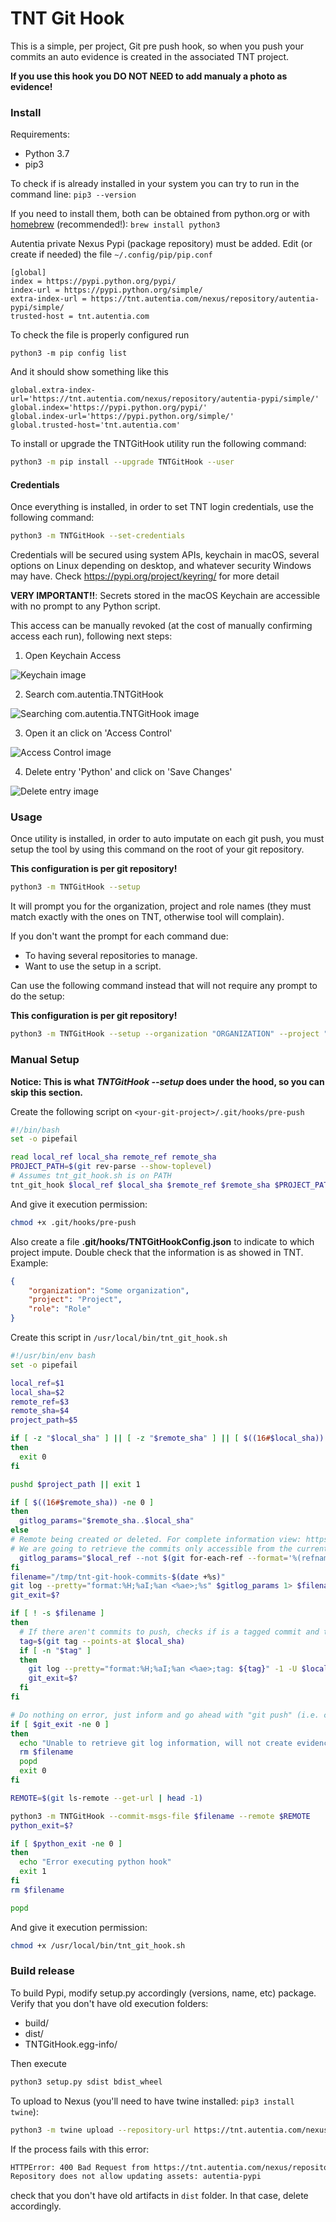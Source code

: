 # TNT Git Hook

This is a simple, per project, Git pre push hook, so when you push your commits an auto evidence is created in the associated TNT project.

**If you use this hook you DO NOT NEED to add manualy a photo as evidence!**


### Install

Requirements:
- Python 3.7
- pip3

To check if is already installed in your system you can try to run in the command line: `pip3 --version`

If you need to install them, both can be obtained from python.org or with [homebrew](https://brew.sh/) (recommended!): `brew install python3`

Autentia private Nexus Pypi (package repository) must be added. Edit (or create if needed) the file `~/.config/pip/pip.conf`

```
[global]
index = https://pypi.python.org/pypi/
index-url = https://pypi.python.org/simple/
extra-index-url = https://tnt.autentia.com/nexus/repository/autentia-pypi/simple/
trusted-host = tnt.autentia.com
```

To check the file is properly configured run 

`python3 -m pip config list`

And it should show something like this

```
global.extra-index-url='https://tnt.autentia.com/nexus/repository/autentia-pypi/simple/'
global.index='https://pypi.python.org/pypi/'
global.index-url='https://pypi.python.org/simple/'
global.trusted-host='tnt.autentia.com'
```

To install or upgrade the TNTGitHook utility run the following command:

```bash
python3 -m pip install --upgrade TNTGitHook --user
```


#### Credentials

Once everything is installed, in order to set TNT login credentials, use the following command:

```bash
python3 -m TNTGitHook --set-credentials
```

Credentials will be secured using system APIs, keychain in macOS, several options on Linux depending on desktop, and whatever security Windows may have. Check https://pypi.org/project/keyring/ for more detail

**VERY IMPORTANT!!**: Secrets stored in the macOS Keychain are accessible with no prompt to any Python script.

This access can be manually revoked (at the cost of manually confirming access each run), following next steps:
1. Open Keychain Access

![Keychain image](resources/keychain.png "Keychain image")

2. Search com.autentia.TNTGitHook

![Searching com.autentia.TNTGitHook image](resources/search.png "Searching com.autentia.TNTGitHook image")

3. Open it an click on 'Access Control'

![Access Control image](resources/access-control.png "Access control image")

4. Delete entry 'Python' and click on 'Save Changes'

![Delete entry image](resources/delete-entry.png "Delete entry image")

### Usage

Once utility is installed, in order to auto imputate on each git push, you must setup the tool by using this command on the root of your git repository.

**This configuration is per git repository!**

```bash
python3 -m TNTGitHook --setup
```

It will prompt you for the organization, project and role names (they must match exactly with the ones on TNT, otherwise tool will complain).

If you don't want the prompt for each command due:
- To having several repositories to manage.
- Want to use the setup in a script.

Can use the following command instead that will not require any prompt to do the setup:

**This configuration is per git repository!**

```bash
python3 -m TNTGitHook --setup --organization "ORGANIZATION" --project "PROJECT" --role "ROLE"
```


### Manual Setup

**Notice: This is what _TNTGitHook --setup_ does under the hood, so you can skip this section.**

Create the following script on `<your-git-project>/.git/hooks/pre-push`

```bash
#!/bin/bash
set -o pipefail

read local_ref local_sha remote_ref remote_sha
PROJECT_PATH=$(git rev-parse --show-toplevel)
# Assumes tnt_git_hook.sh is on PATH
tnt_git_hook $local_ref $local_sha $remote_ref $remote_sha $PROJECT_PATH
```

And give it execution permission:

```bash
chmod +x .git/hooks/pre-push
```

Also create a file **.git/hooks/TNTGitHookConfig.json** to indicate to which project impute. Double check that the information is as showed in TNT. Example:

```json
{
    "organization": "Some organization",
    "project": "Project",
    "role": "Role"
}
```

Create this script in `/usr/local/bin/tnt_git_hook.sh`
```bash
#!/usr/bin/env bash
set -o pipefail

local_ref=$1
local_sha=$2
remote_ref=$3
remote_sha=$4
project_path=$5

if [ -z "$local_sha" ] || [ -z "$remote_sha" ] || [ $((16#$local_sha)) -eq 0 ]
then
  exit 0
fi

pushd $project_path || exit 1

if [ $((16#$remote_sha)) -ne 0 ]
then
  gitlog_params="$remote_sha..$local_sha"
else
# Remote being created or deleted. For complete information view: https://www.git-scm.com/docs/githooks#_pre_push
# We are going to retrieve the commits only accessible from the current branch (local_ref)
  gitlog_params="$local_ref --not $(git for-each-ref --format='%(refname)' refs/heads/ | grep -v "${local_ref}")"
fi
filename="/tmp/tnt-git-hook-commits-$(date +%s)"
git log --pretty="format:%H;%aI;%an <%ae>;%s" $gitlog_params 1> $filename
git_exit=$?

if [ ! -s $filename ]
then
  # If there aren't commits to push, checks if is a tagged commit and then generate a custom evidence
  tag=$(git tag --points-at $local_sha)
  if [ -n "$tag" ]
  then
    git log --pretty="format:%H;%aI;%an <%ae>;tag: ${tag}" -1 -U $local_sha 1> $filename
    git_exit=$?
  fi
fi

# Do nothing on error, just inform and go ahead with "git push" (i.e. conflicts)
if [ $git_exit -ne 0 ]
then
  echo "Unable to retrieve git log information, will not create evidence on TNT but push continues"
  rm $filename
  popd
  exit 0
fi

REMOTE=$(git ls-remote --get-url | head -1)

python3 -m TNTGitHook --commit-msgs-file $filename --remote $REMOTE
python_exit=$?

if [ $python_exit -ne 0 ]
then
  echo "Error executing python hook"
  exit 1
fi
rm $filename

popd

```

And give it execution permission:

```bash
chmod +x /usr/local/bin/tnt_git_hook.sh
```
### Build release

To build Pypi, modify setup.py accordingly (versions, name, etc) package.
Verify that you don't have old execution folders:
* build/
* dist/
* TNTGitHook.egg-info/

Then execute

```bash
python3 setup.py sdist bdist_wheel
```

To upload to Nexus (you'll need to have twine installed: `pip3 install twine`):

```bash
python3 -m twine upload --repository-url https://tnt.autentia.com/nexus/repository/autentia-pypi/ dist/*
```

If the process fails with this error:
```bash
HTTPError: 400 Bad Request from https://tnt.autentia.com/nexus/repository/autentia-pypi/
Repository does not allow updating assets: autentia-pypi
```
check that you don't have old artifacts in `dist` folder. In that case, delete accordingly.
